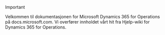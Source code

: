 > [!IMPORTANT]
> Velkommen til dokumentasjonen for Microsoft Dynamics 365 for Operations på docs.microsoft.com. Vi overfører innholdet vårt hit fra Hjelp-wiki for Dynamics 365 for Operations. 

